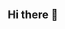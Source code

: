 ## Hi there 👋

<!--
**gleonar791-netizen/gleonar791-netizen** is a ✨ _special_ ✨ repository because its `README.md` (this file) appears on your GitHub profile.

Here are some ideas to get you started:

- 🔭 I’m currently working on getting my MLIS degree and making a wedding cake for a friend.
- 🌱 I’m currently learning all about how to create and preserve data.
- 👯 I’m looking to collaborate on ...
- 🤔 I’m looking for help with ...
- 💬 Ask me about ...
- 📫 How to reach me: ...
- 😄 Pronouns: she/her
- ⚡ Fun fact: Sloths are actually very good swimmers!
-->
